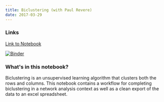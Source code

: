 ```yaml
---
title: Biclustering (with Paul Revere)
date: 2017-03-29
---
```


### Links

[Link to Notebook](https://github.com/pmbaumgartner/binder-notebooks/blob/master/biclustering-with-paul-revere.ipynb)

[![Binder](https://mybinder.org/badge.svg)](https://mybinder.org/v2/gh/pmbaumgartner/binder-notebooks/master)

### What's in this notebook?

Biclustering is an unsupervised learning algorithm that clusters both the rows and columns. This notebook contains a workflow for completing biclustering in a network analysis context as well as a clean export of the data to an excel spreadsheet.
